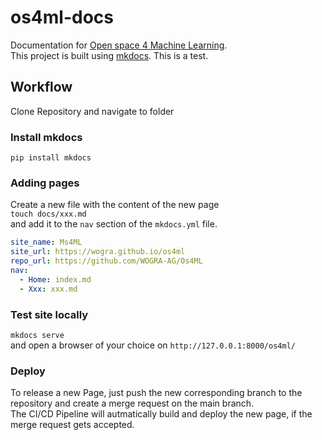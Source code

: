 # os4ml-docs
Documentation for [Open space 4 Machine Learning](https://github.com/WOGRA-AG/Os4ML).  
This project is built using [mkdocs](https://www.mkdocs.org). This is a test.
## Workflow
Clone Repository and navigate to folder

### Install mkdocs
`pip install mkdocs`

### Adding pages
Create a new file with the content of the new page  
`touch docs/xxx.md`  
and add it to the `nav` section of the `mkdocs.yml` file.
```yaml
site_name: Ms4ML
site_url: https://wogra.github.io/os4ml
repo_url: https://github.com/WOGRA-AG/Os4ML
nav:
  - Home: index.md
  - Xxx: xxx.md
```

### Test site locally
`mkdocs serve`  
and open a browser of your choice on `http://127.0.0.1:8000/os4ml/`

### Deploy
To release a new Page, just push the new corresponding branch to the repository and create a merge request on the main branch.  
The CI/CD Pipeline will autmatically build and deploy the new page, if the merge request gets accepted.
